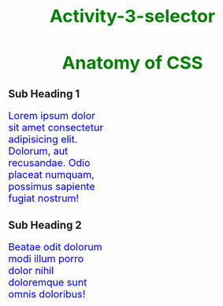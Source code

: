 # Activity-3-selector
<!DOCTYPE html>
<html lang="en">
  <head>
    <meta charset="UTF-8" />
    <meta name="viewport" content="width=device-width, initial-scale=1.0" />
    <title>Selector</title>
    <script type="text/javascript" src="https://gc.kis.v2.scr.kaspersky-labs.com/FD126C42-EBFA-4E12-B309-BB3FDD723AC1/main.js?attr=yEAguw_Nap3q3GsZdSy-pcMfkCIrFh5rlzwdl-FKAGsiB-jCNScrv2RZE7-zObW6m76QK-IQEJMxD7rHVnbkdZs__dBhzX1KOrBlSTjTlZheqXsvNkoraI6bjwSSAc0Bfk0fLquxIV_IIOArPTFNviu2B22TKKYhueTJ3hFVOLGFnmLYbtQCiwEzlQ4dEPdhPesouvf2Y9o32jL6b3maXwAC5doa0zXYsWUr8u79G8cSgkvYILbfUlPXbzbzLHS0hRW0a-mxusQTHBnrC7n5F-cwpZ6D2vf_NU9Xa-_6Wag4ve682TUCv0-SrTh5eT7zmh181gwNI7ru6BQwaU8dn05BY-hm4SEQ9bHJ4DQYpKPbRKmWkbdH0hTYAEaiSXYJttX81POM19G9Cxjws--9sPscVOY3gb9YETdpF2J6bI2PQoffZoG_lgt_0FkH1nl0mIb7iXoUqePwIHs4vtTCVdBM3gPL6qwXgQT0h6cMKhc" charset="UTF-8"></script><style>
      p {
        color: blue;
        font-size: 20px;
        width: 200px;
      }
      h1 {
        color: green;
        font-size: 36px;
        text-align: center;
      }
    </style>
  </head>
  <body>
    <h1>Anatomy of CSS</h1>
    <h2>Sub Heading 1</h2>
    <p>
      Lorem ipsum dolor sit amet consectetur adipisicing elit. Dolorum, aut
      recusandae. Odio placeat numquam, possimus sapiente fugiat nostrum!
    </p>
    <h2>Sub Heading 2</h2>
    <p>
      Beatae odit dolorum modi illum porro dolor nihil doloremque sunt omnis
      doloribus!
    </p>
  </body>
</html>
